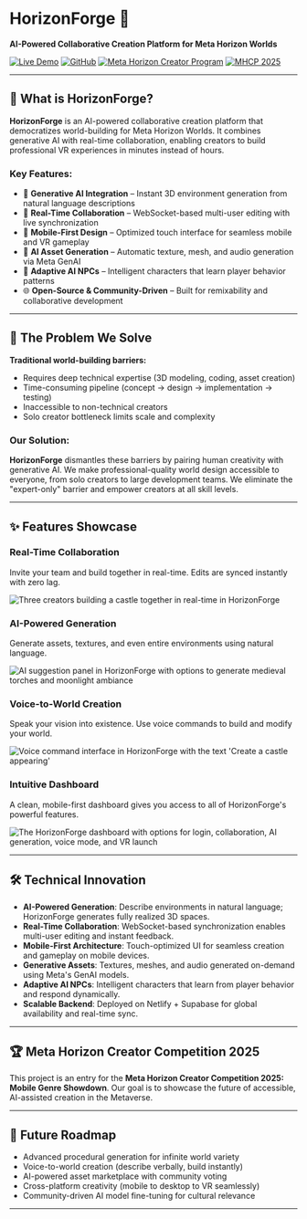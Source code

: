# HorizonForge 🌟

**AI-Powered Collaborative Creation Platform for Meta Horizon Worlds**

[![Live Demo](https://img.shields.io/badge/Live%20Demo-Interactive-brightgreen)](https://alexandros-thomson.github.io/horizonforge/docs/interface-demo.html)
[![GitHub](https://img.shields.io/badge/GitHub-Repository-blue)](https://github.com/alexandros-thomson/horizonforge)
[![Meta Horizon Creator Program](https://img.shields.io/badge/Meta-Creator%20Program-important)](https://developers.meta.com/horizon/creators)
[![MHCP 2025](https://img.shields.io/badge/MHCP%202025-Mobile%20Genre%20Showdown-ff69b4)](https://mhcp-mobile-genre-2.devpost.com)

---

## 🚀 What is HorizonForge?

**HorizonForge** is an AI-powered collaborative creation platform that democratizes world-building for Meta Horizon Worlds. It combines generative AI with real-time collaboration, enabling creators to build professional VR experiences in minutes instead of hours.

### Key Features:
- 🤖 **Generative AI Integration** – Instant 3D environment generation from natural language descriptions
- 👥 **Real-Time Collaboration** – WebSocket-based multi-user editing with live synchronization
- 📱 **Mobile-First Design** – Optimized touch interface for seamless mobile and VR gameplay
- 🎨 **AI Asset Generation** – Automatic texture, mesh, and audio generation via Meta GenAI
- 🧠 **Adaptive AI NPCs** – Intelligent characters that learn player behavior patterns
- 🌐 **Open-Source & Community-Driven** – Built for remixability and collaborative development

---

## 🎯 The Problem We Solve

**Traditional world-building barriers:**
- Requires deep technical expertise (3D modeling, coding, asset creation)
- Time-consuming pipeline (concept → design → implementation → testing)
- Inaccessible to non-technical creators
- Solo creator bottleneck limits scale and complexity

### Our Solution:
**HorizonForge** dismantles these barriers by pairing human creativity with generative AI. We make professional-quality world design accessible to everyone, from solo creators to large development teams. We eliminate the "expert-only" barrier and empower creators at all skill levels.

---

## ✨ Features Showcase

### Real-Time Collaboration
Invite your team and build together in real-time. Edits are synced instantly with zero lag.

![Three creators building a castle together in real-time in HorizonForge](https://copilot-commands.githubusercontent.com/copilot-images/image/c9276d40-4032-473d-82d8-5b4d7159c5d0.png)

### AI-Powered Generation
Generate assets, textures, and even entire environments using natural language.

![AI suggestion panel in HorizonForge with options to generate medieval torches and moonlight ambiance](https://copilot-commands.githubusercontent.com/copilot-images/image/33215975-01e4-4d8b-9604-566b7381f5c6.png)

### Voice-to-World Creation
Speak your vision into existence. Use voice commands to build and modify your world.

![Voice command interface in HorizonForge with the text 'Create a castle appearing'](https://copilot-commands.githubusercontent.com/copilot-images/image/4a1c0d54-159b-4377-a859-66177579c855.png)

### Intuitive Dashboard
A clean, mobile-first dashboard gives you access to all of HorizonForge's powerful features.

![The HorizonForge dashboard with options for login, collaboration, AI generation, voice mode, and VR launch](https://copilot-commands.githubusercontent.com/copilot-images/image/25d30424-9469-42b7-a37f-380d38e219ba.png)

---

## 🛠️ Technical Innovation

- **AI-Powered Generation**: Describe environments in natural language; HorizonForge generates fully realized 3D spaces.
- **Real-Time Collaboration**: WebSocket-based synchronization enables multi-user editing and instant feedback.
- **Mobile-First Architecture**: Touch-optimized UI for seamless creation and gameplay on mobile devices.
- **Generative Assets**: Textures, meshes, and audio generated on-demand using Meta's GenAI models.
- **Adaptive AI NPCs**: Intelligent characters that learn from player behavior and respond dynamically.
- **Scalable Backend**: Deployed on Netlify + Supabase for global availability and real-time sync.

---

## 🏆 Meta Horizon Creator Competition 2025

This project is an entry for the **Meta Horizon Creator Competition 2025: Mobile Genre Showdown**. Our goal is to showcase the future of accessible, AI-assisted creation in the Metaverse.

---

## 📜 Future Roadmap

- Advanced procedural generation for infinite world variety
- Voice-to-world creation (describe verbally, build instantly)
- AI-powered asset marketplace with community voting
- Cross-platform creativity (mobile to desktop to VR seamlessly)
- Community-driven AI model fine-tuning for cultural relevance

---
